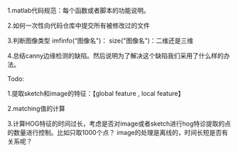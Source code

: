 1.matlab代码规范：每个函数或者脚本的功能说明。

2.如何一次性向代码仓库中提交所有被修改过的文件 


3.判断图像类型
imfinfo(“图像名")：
size("图像名")：二维还是三维


4.总结canny边缘检测的缺陷。然后说明为了解决这个缺陷我们采用了什么样的办法。

Todo:

1.提取sketch和image的特征：【global feature , local feature】

2.matching值的计算

3.计算HOG特征的时间过长，考虑是否对image或者sketch进行hog特诊提取的点的数量进行控制。比如只取1000个点？
image的处理是离线的，时间长短是否有关系呢？